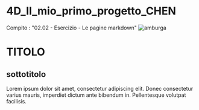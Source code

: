 # 4D_Il_mio_primo_progetto_CHEN
Compito : "02.02 - Esercizio - Le pagine markdown"
![amburga](https://user-images.githubusercontent.com/92913063/138868747-92fe12a5-0733-46f2-ac32-f71e601afa96.png)
# TITOLO 
## sottotitolo

Lorem ipsum dolor sit amet, consectetur adipiscing elit. Donec consectetur varius mauris, imperdiet dictum ante bibendum in. Pellentesque volutpat facilisis.

